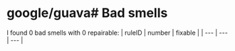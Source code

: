 # google/guava# Bad smells
I found 0 bad smells with 0 repairable:
| ruleID | number | fixable |
| --- | --- | --- |
